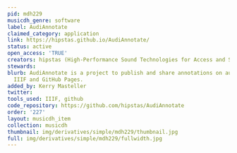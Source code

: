 ```yaml
---
pid: mdh229
musicdh_genre: software
label: AudiAnnotate
claimed_category: application
link: https://hipstas.github.io/AudiAnnotate/
status: active
open_access: 'TRUE'
creators: hipstas (High-Performance Sound Technologies for Access and Scholarship)
stewards: 
blurb: AudiAnnotate is a project to publish and share annotations on audio files using
  IIIF and GitHub Pages.
added_by: Kerry Masteller
twitter: 
tools_used: IIIF, github
code_repository: https://github.com/hipstas/AudiAnnotate
order: '227'
layout: musicdh_item
collection: musicdh
thumbnail: img/derivatives/simple/mdh229/thumbnail.jpg
full: img/derivatives/simple/mdh229/fullwidth.jpg
---
```

